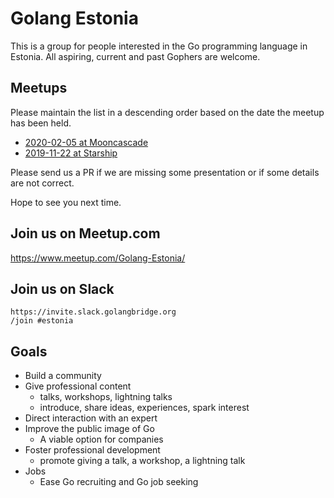# Golang Estonia

This is a group for people interested in the Go programming language in Estonia. All aspiring, current and past Gophers are welcome.

## Meetups

Please maintain the list in a descending order based on the date the meetup has been held.

* [2020-02-05 at Mooncascade](2020-02-05@Mooncascade)
* [2019-11-22 at Starship](2019-11-22@Starship-GoTurns10)

Please send us a PR if we are missing some presentation or if some details are not correct.

Hope to see you next time.

## Join us on Meetup.com

https://www.meetup.com/Golang-Estonia/

## Join us on Slack

```
https://invite.slack.golangbridge.org
/join #estonia
```

## Goals

* Build a community
* Give professional content
  * talks, workshops, lightning talks
  * introduce, share ideas, experiences, spark interest
* Direct interaction with an expert
* Improve the public image of Go
  * A viable option for companies
* Foster professional development
  * promote giving a talk, a workshop, a lightning talk
* Jobs
  * Ease Go recruiting and Go job seeking
